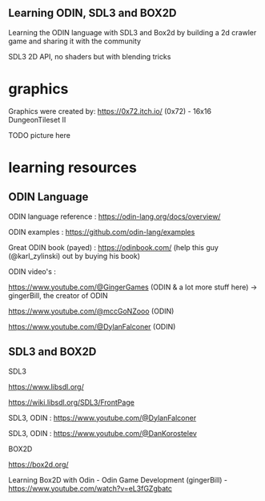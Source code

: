## Learning ODIN, SDL3 and BOX2D

Learning the ODIN language with SDL3 and Box2d by building a 2d crawler game and sharing it with the community

SDL3 2D API, no shaders but with blending tricks

# graphics

Graphics were created by: https://0x72.itch.io/ (0x72) - 16x16 DungeonTileset II

TODO picture here

# learning resources

## ODIN Language

ODIN language reference : https://odin-lang.org/docs/overview/

ODIN examples : https://github.com/odin-lang/examples

Great ODIN book (payed) :  https://odinbook.com/ (help this guy (@karl_zylinski) out by buying his book)


ODIN video's : 

https://www.youtube.com/@GingerGames (ODIN & a lot more stuff here) -> gingerBill, the creator of ODIN

https://www.youtube.com/@mccGoNZooo (ODIN)

https://www.youtube.com/@DylanFalconer (ODIN)

## SDL3 and BOX2D

SDL3

https://www.libsdl.org/

https://wiki.libsdl.org/SDL3/FrontPage

SDL3, ODIN : https://www.youtube.com/@DylanFalconer

SDL3, ODIN : https://www.youtube.com/@DanKorostelev  

BOX2D

https://box2d.org/

Learning Box2D with Odin - Odin Game Development (gingerBill) - https://www.youtube.com/watch?v=eL3fGZgbatc

